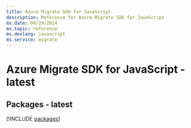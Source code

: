 ```yaml
---
title: Azure Migrate SDK for JavaScript
description: Reference for Azure Migrate SDK for JavaScript
ms.date: 04/29/2024
ms.topic: reference
ms.devlang: javascript
ms.service: migrate
---
```

# Azure Migrate SDK for JavaScript - latest
## Packages - latest
[!INCLUDE [packages](migrate-index.md)]
